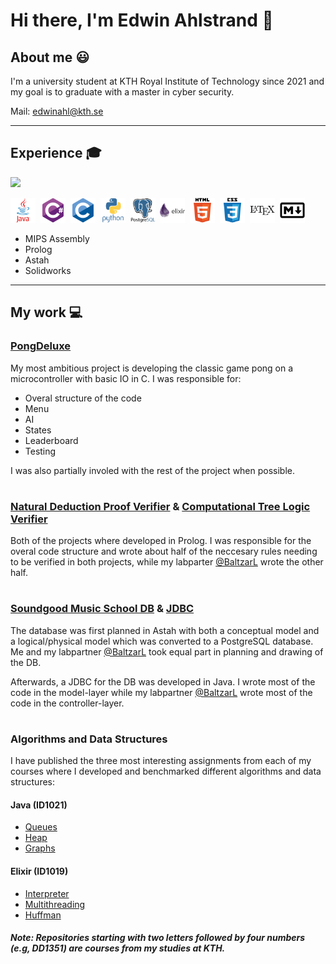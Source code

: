 # Hi there, I'm Edwin Ahlstrand 👋


## About me 😃
I'm a university student at KTH Royal Institute of Technology since 2021 and my goal is to graduate with a master in cyber security.

Mail: edwinahl@kth.se

---

## Experience 🎓

![](https://github-readme-stats.vercel.app/api/top-langs/?username=EdwinAhl&theme=dark&hide_border=false&include_all_commits=true&count_private=false&layout=compact)

<div>
 <img src="https://github.com/devicons/devicon/blob/master/icons/java/java-original-wordmark.svg" title="Java" alt="Java" width="40" height="40"/>&nbsp;
 <img src="https://github.com/devicons/devicon/blob/master/icons/csharp/csharp-original.svg" title="C#" alt="csharp" width="40" height="40"/>&nbsp;
 <img src="https://github.com/devicons/devicon/blob/master/icons/c/c-original.svg" title="C" alt="C" width="40" height="40"/>&nbsp;
 <img src="https://github.com/devicons/devicon/blob/master/icons/python/python-original-wordmark.svg" title="Python" alt="Python" width="40" height="40"/>&nbsp;
 <img src="https://github.com/devicons/devicon/blob/master/icons/postgresql/postgresql-original-wordmark.svg" title="PostgreSQL" alt="PostgreSQL" width="40" height="40"/>&nbsp;
 <img src="https://github.com/devicons/devicon/blob/master/icons/elixir/elixir-original-wordmark.svg" title="Elixir" alt="Elixir" width="40" height="40"/>&nbsp;
 <img src="https://github.com/devicons/devicon/blob/master/icons/html5/html5-original-wordmark.svg" title="HTML" alt="HTML" width="40" height="40"/>&nbsp;
 <img src="https://github.com/devicons/devicon/blob/master/icons/css3/css3-original-wordmark.svg" title="CSS" alt="CSS" width="40" height="40"/>&nbsp;
 <img src="https://github.com/devicons/devicon/blob/master/icons/latex/latex-original.svg" title="LaTeX" alt="LaTeX" width="40" height="40"/>&nbsp;
 <img src="https://github.com/devicons/devicon/blob/master/icons/markdown/markdown-original.svg" title="Markdown" alt="Markdown" width="40" height="40"/>&nbsp;
<div>
                                                                                                                                              
- MIPS Assembly
- Prolog
- Astah
- Solidworks

---
 
## My work 💻

### [PongDeluxe](https://github.com/EdwinAhl/IS1200-PongDeluxe)
My most ambitious project is developing the classic game pong on a microcontroller with basic IO in C. I was responsible for:
- Overal structure of the code
- Menu
- AI
- States
- Leaderboard
- Testing

I was also partially involed with the rest of the project when possible.

#
 
### [Natural Deduction Proof Verifier](https://github.com/EdwinAhl/DD1351-Task-2) & [Computational Tree Logic Verifier](https://github.com/EdwinAhl/DD1351-Task-3) 
Both of the projects where developed in Prolog. I was responsible for the overal code structure and wrote about half of the neccesary rules needing to be verified in both projects, while my labparter [@BaltzarL](https://github.com/BaltzarL) wrote the other half.

#

### [Soundgood Music School DB](https://github.com/EdwinAhl/IV1351-Soundgood-Music-DB) & [JDBC](https://github.com/EdwinAhl/IV1351-Task-4)
The database was first planned in Astah with both a conceptual model and a logical/physical model which was converted to a PostgreSQL database. Me and my labpartner [@BaltzarL](https://github.com/BaltzarL) took equal part in planning and drawing of the DB.

Afterwards, a JDBC for the DB was developed in Java. I wrote most of the code in the model-layer while my labpartner [@BaltzarL](https://github.com/BaltzarL) wrote most of the code in the controller-layer. 

#

### Algorithms and Data Structures
I have published the three most interesting assignments from each of my courses where I developed and benchmarked different algorithms and data structures:
                                                                                                                                              
#### Java (ID1021)
- [Queues](https://github.com/EdwinAhl/ID1021-Queues)
- [Heap](https://github.com/EdwinAhl/ID1021-Heap)
- [Graphs](https://github.com/EdwinAhl/ID1021-Graphs)
                                                                                                                                              
#### Elixir (ID1019)
- [Interpreter](https://github.com/EdwinAhl/ID1019-Interpreter)
- [Multithreading](https://github.com/EdwinAhl/ID1019-Philosophers)                                                                                 
- [Huffman](https://github.com/EdwinAhl/ID1019-Huffman)                                                           


#### *Note: Repositories starting with two letters followed by four numbers (e.g, DD1351) are courses from my studies at KTH.*
